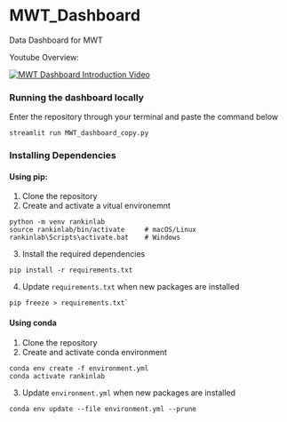 # MWT_Dashboard
 Data Dashboard for MWT

Youtube Overview:

[![MWT Dashboard Introduction Video](http://img.youtube.com/vi/xbQ0CRUCnZs/0.jpg)](https://youtu.be/xbQ0CRUCnZs "MWT Dashboard Introduction Video")


### Running the dashboard locally

Enter the repository through your terminal and paste the command below
```
streamlit run MWT_dashboard_copy.py
```


### Installing Dependencies

#### Using pip:

1. Clone the repository
2. Create and activate a vitual environemnt
```
python -m venv rankinlab
source rankinlab/bin/activate     # macOS/Linux
rankinlab\Scripts\activate.bat    # Windows
```

3. Install the required dependencies
```
pip install -r requirements.txt

```
4. Update `requirements.txt` when new packages are installed 
```
pip freeze > requirements.txt`
```

#### Using conda 

1. Clone the repository
2. Create and activate conda environment
```
conda env create -f environment.yml
conda activate rankinlab
```
3. Update `environment.yml` when new packages are installed
```
conda env update --file environment.yml --prune
```
